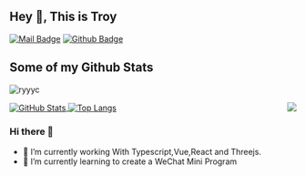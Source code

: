 ## Hey 👋, This is Troy

[![Mail Badge](https://img.shields.io/badge/troyluce@163.com-c14438?style=flat&logo=Gmail&logoColor=white&link=mailto:troyluce@163.com)](mailto:11812109@troyluce@163.com) [![Github Badge](https://img.shields.io/badge/-troyluce-grey?style=flat&logo=github&logoColor=white&link=https://github.com/troyluce/)](https://www.github.com/troyluce/)
## Some of my Github Stats
<p align=left> <img src=https://komarev.com/ghpvc/?username=ryyyc alt=ryyyc /> </p>

<a href="https://github.com/ryyyc">
  <img align="center" alt="GitHub Stats" src="https://github-readme-stats.vercel.app/api?username=ryyyc&show_icons=true&include_all_commits=true" />
</a>
<a href="https://github.com/ryyyc">
  <img align="center" alt="Top Langs" src="https://github-readme-stats.vercel.app/api/top-langs/?username=ryyyc&layout=compact" />
</a>

<img align="right" src="https://github-readme-stats.vercel.app/api?username=troyluce&show_icons=true&icon_color=CE1D2D&text_color=718096&bg_color=ffffff&hide_title=true" />

### Hi there 👋

- 🔭 I’m currently working With Typescript,Vue,React and Threejs.
- 🌱 I’m currently learning to create a WeChat Mini Program

